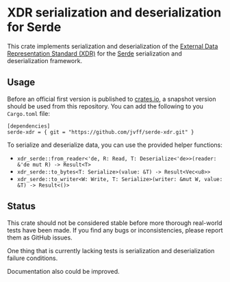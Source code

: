 # XDR serialization and deserialization for Serde

This crate implements serialization and deserialization of the [External Data
Representation Standard (XDR)](https://tools.ietf.org/html/rfc1014) for the
[Serde](https://serde.rs/) serialization and deserialization framework.

## Usage

Before an official first version is published to
[crates.io](https://crates.io/), a snapshot version should be used from this
repository. You can add the following to you `Cargo.toml` file:

    [dependencies]
    serde-xdr = { git = "https://github.com/jvff/serde-xdr.git" }

To serialize and deserialize data, you can use the provided helper functions:

 - `xdr_serde::from_reader<'de, R: Read, T: Deserialize<'de>>(reader: &'de mut R) -> Result<T>`
 - `xdr_serde::to_bytes<T: Serialize>(value: &T) -> Result<Vec<u8>>`
 - `xdr_serde::to_writer<W: Write, T: Serialize>(writer: &mut W, value: &T) -> Result<()>`

## Status

This crate should not be considered stable before more thorough real-world tests
have been made. If you find any bugs or inconsistencies, please report them as
GitHub issues.

One thing that is currently lacking tests is serialization and deserialization
failure conditions.

Documentation also could be improved.
